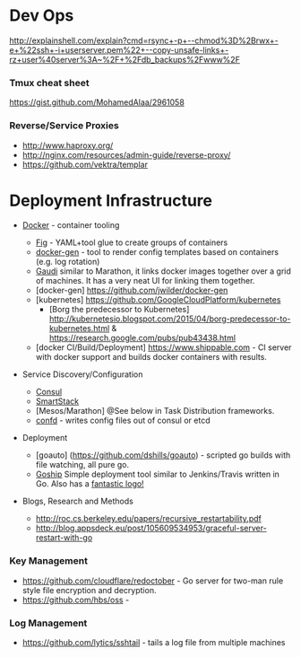 # Dev Ops

http://explainshell.com/explain?cmd=rsync+-p+--chmod%3D%2Brwx+-e+%22ssh+-i+userserver.pem%22+--copy-unsafe-links+-rz+user%40server%3A~%2F+%2Fdb_backups%2Fwww%2F

### Tmux cheat sheet
https://gist.github.com/MohamedAlaa/2961058

### Reverse/Service Proxies
- http://www.haproxy.org/
- http://nginx.com/resources/admin-guide/reverse-proxy/
- https://github.com/vektra/templar

Deployment Infrastructure 
============================
* [Docker](https://www.docker.com/) - container tooling
  * [Fig](http://www.fig.sh/) - YAML+tool glue to create groups of containers
  * [docker-gen](https://github.com/jwilder/docker-gen) - tool to render config templates based on containers (e.g. log rotation)
  * [Gaudi](https://github.com/marmelab/gaudi) similar to Marathon, it links docker images together over a grid of machines.  It has a very neat UI for linking them together. 
  * [docker-gen] https://github.com/jwilder/docker-gen 
  * [kubernetes] https://github.com/GoogleCloudPlatform/kubernetes 
     * [Borg the predecessor to Kubernetes] http://kubernetesio.blogspot.com/2015/04/borg-predecessor-to-kubernetes.html &  https://research.google.com/pubs/pub43438.html
  * [docker CI/Build/Deployment] https://www.shippable.com - CI server with docker support and builds docker containers with results.

* Service Discovery/Configuration 
  * [Consul](http://www.consul.io/intro/index.html)
  * [SmartStack](http://nerds.airbnb.com/smartstack-service-discovery-cloud/) 
  * [Mesos/Marathon] @See below in Task Distribution frameworks.  
  * [confd](https://github.com/kelseyhightower/confd) - writes config files out of consul or etcd
* Deployment
  * [goauto] (https://github.com/dshills/goauto) - scripted go builds with file watching, all pure go.
  * [Goship](https://github.com/gengo/goship) Simple deployment tool similar to Jenkins/Travis written in Go.  Also has a [fantastic logo!](https://camo.githubusercontent.com/33a7d9a138ac73ece82dee977c216eb13dffc984/687474703a2f2f692e696d6775722e636f6d2f524c766b486b612e706e67)

* Blogs, Research and Methods
  * http://roc.cs.berkeley.edu/papers/recursive_restartability.pdf
  * http://blog.appsdeck.eu/post/105609534953/graceful-server-restart-with-go

### Key Management 
- https://github.com/cloudflare/redoctober - Go server for two-man rule style file encryption and decryption.
- https://github.com/hbs/oss - 

### Log Management 
- https://github.com/lytics/sshtail - tails a log file from multiple machines 


